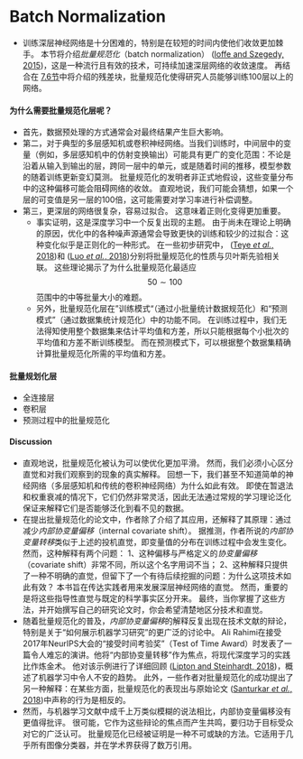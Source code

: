 # Batch Normalization

* 训练深层神经网络是十分困难的，特别是在较短的时间内使他们收敛更加棘手。 本节将介&#x7ECD;_&#x6279;量规范化_（batch normalization） ([Ioffe and Szegedy, 2015](https://zh.d2l.ai/chapter_references/zreferences.html#id75))，这是一种流行且有效的技术，可持续加速深层网络的收敛速度。 再结合在 [7.6节](https://zh.d2l.ai/chapter_convolutional-modern/resnet.html#sec-resnet)中将介绍的残差块，批量规范化使得研究人员能够训练100层以上的网络。

#### 为什么需要批量规范化层呢？

* 首先，数据预处理的方式通常会对最终结果产生巨大影响。
* 第二，对于典型的多层感知机或卷积神经网络。当我们训练时，中间层中的变量（例如，多层感知机中的仿射变换输出）可能具有更广的变化范围：不论是沿着从输入到输出的层，跨同一层中的单元，或是随着时间的推移，模型参数的随着训练更新变幻莫测。 批量规范化的发明者非正式地假设，这些变量分布中的这种偏移可能会阻碍网络的收敛。 直观地说，我们可能会猜想，如果一个层的可变值是另一层的100倍，这可能需要对学习率进行补偿调整。
* 第三，更深层的网络很复杂，容易过拟合。 这意味着正则化变得更加重要。
  * 事实证明，这是深度学习中一个反复出现的主题。 由于尚未在理论上明确的原因，优化中的各种噪声源通常会导致更快的训练和较少的过拟合：这种变化似乎是正则化的一种形式。 在一些初步研究中， ([Teye _et al._, 2018](https://zh.d2l.ai/chapter_references/zreferences.html#id167))和 ([Luo _et al._, 2018](https://zh.d2l.ai/chapter_references/zreferences.html#id103))分别将批量规范化的性质与贝叶斯先验相关联。 这些理论揭示了为什么批量规范化最适应$$50∼100$$范围中的中等批量大小的难题。
  * 另外，批量规范化层在”训练模式“（通过小批量统计数据规范化）和“预测模式”（通过数据集统计规范化）中的功能不同。 在训练过程中，我们无法得知使用整个数据集来估计平均值和方差，所以只能根据每个小批次的平均值和方差不断训练模型。 而在预测模式下，可以根据整个数据集精确计算批量规范化所需的平均值和方差。

#### 批量规划化层

* 全连接层
* 卷积层
* 预测过程中的批量规范化

#### Discussion

* 直观地说，批量规范化被认为可以使优化更加平滑。 然而，我们必须小心区分直觉和对我们观察到的现象的真实解释。 回想一下，我们甚至不知道简单的神经网络（多层感知机和传统的卷积神经网络）为什么如此有效。 即使在暂退法和权重衰减的情况下，它们仍然非常灵活，因此无法通过常规的学习理论泛化保证来解释它们是否能够泛化到看不见的数据。
* 在提出批量规范化的论文中，作者除了介绍了其应用，还解释了其原理：通过减&#x5C11;_&#x5185;部协变量偏移_（internal covariate shift）。 据推测，作者所说&#x7684;_&#x5185;部协变量转&#x79FB;_&#x7C7B;似于上述的投机直觉，即变量值的分布在训练过程中会发生变化。 然而，这种解释有两个问题： 1、这种偏移与严格定义&#x7684;_&#x534F;变量偏移_（covariate shift）非常不同，所以这个名字用词不当； 2、这种解释只提供了一种不明确的直觉，但留下了一个有待后续挖掘的问题：为什么这项技术如此有效？ 本书旨在传达实践者用来发展深层神经网络的直觉。 然而，重要的是将这些指导性直觉与既定的科学事实区分开来。 最终，当你掌握了这些方法，并开始撰写自己的研究论文时，你会希望清楚地区分技术和直觉。
* 随着批量规范化的普及，_内部协变量偏&#x79FB;_&#x7684;解释反复出现在技术文献的辩论，特别是关于“如何展示机器学习研究”的更广泛的讨论中。 Ali Rahimi在接受2017年NeurIPS大会的“接受时间考验奖”（Test of Time Award）时发表了一篇令人难忘的演讲。他将“内部协变量转移”作为焦点，将现代深度学习的实践比作炼金术。 他对该示例进行了详细回顾 ([Lipton and Steinhardt, 2018](https://zh.d2l.ai/chapter_references/zreferences.html#id97))，概述了机器学习中令人不安的趋势。 此外，一些作者对批量规范化的成功提出了另一种解释：在某些方面，批量规范化的表现出与原始论文 ([Santurkar _et al._, 2018](https://zh.d2l.ai/chapter_references/zreferences.html#id143))中声称的行为是相反的。
* 然而，与机器学习文献中成千上万类似模糊的说法相比，内部协变量偏移没有更值得批评。 很可能，它作为这些辩论的焦点而产生共鸣，要归功于目标受众对它的广泛认可。 批量规范化已经被证明是一种不可或缺的方法。它适用于几乎所有图像分类器，并在学术界获得了数万引用。
